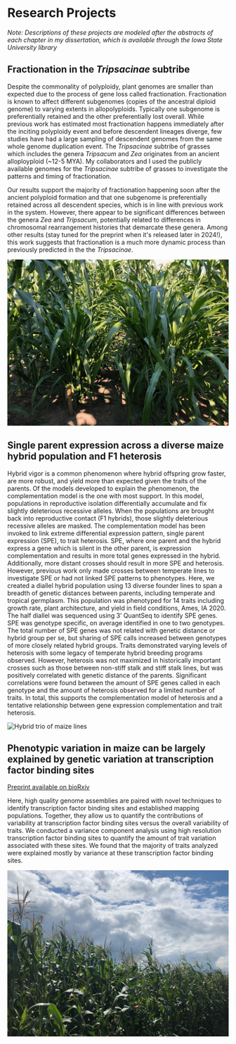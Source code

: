 # Research Projects

_Note: Descriptions of these projects are modeled after the abstracts of each chapter in my dissertation, which is available through the Iowa State University library_

## Fractionation in the _Tripsacinae_ subtribe

Despite the commonality of polyploidy, plant genomes are smaller than expected due to the process of gene loss called fractionation.
Fractionation is known to affect different subgenomes (copies of the ancestral diploid genome) to varying extents in allopolyploids. 
Typically one subgenome is preferentially retained and the other preferentially lost overall. 
While previous work has estimated most fractionation happens immediately after the inciting polyploidy event and before descendent lineages diverge, few studies have had a large sampling of descendent genomes from the same whole genome duplication event. 
The _Tripsacinae_ subtribe of grasses which includes the genera _Tripsacum_ and _Zea_ originates from an ancient alloployploid (~12-5 MYA).
My collaborators and I used the publicly available genomes for the _Tripsacinae_ subtribe of grasses to investigate the patterns and timing of fractionation. 

Our results support the majority of fractionation happening soon after the ancient polyploid formation and that one subgenome is preferentially retained across all descendent species, which is in line with previous work in the system. 
However, there appear to be significant differences between the genera _Zea_ and _Tripsacum_, potentially related to differences in chromosomal rearrangement histories that demarcate these genera. 
Among other results (stay tuned for the preprint when it's released later in 2024!), this work suggests that fractionation is a much more dynamic process than previously predicted in the the _Tripsacinae_.

![Teosintes grown in Iowa field conditions, summer of 2019](assets/Ames_2019_July24_teosintes.jpeg)

## Single parent expression across a diverse maize hybrid population and F1 heterosis

Hybrid vigor is a common phenomenon where hybrid offspring grow faster, are more robust, and yield more than expected given the traits of the parents. 
Of the models developed to explain the phenomenon, the complementation model is the one with most support.
In this model, populations in reproductive isolation differentially accumulate and fix slightly deleterious recessive alleles. 
When the populations are brought back into reproductive contact (F1 hybrids), those slightly deleterious recessive alleles are masked.
The complementation model has been invoked to link extreme differential expression pattern, single parent expression (SPE), to trait heterosis. 
SPE, where one parent and the hybrid express a gene which is silent in the other parent, is expression complementation and results in more total genes expressed in the hybrid. 
Additionally, more distant crosses should result in more SPE and heterosis. 
However, previous work only made crosses between temperate lines to investigate SPE or had not linked SPE patterns to phenotypes. 
Here, we created a diallel hybrid population using 13 diverse founder lines to span a breadth of genetic distances between parents, including temperate and tropical germplasm. 
This population was phenotyped for 14 traits including growth rate, plant architecture, and yield in field conditions, Ames, IA 2020. 
The half diallel was sequenced using 3’ QuantSeq to identify SPE genes. 
SPE was genotype specific, on average identified in one to two genotypes. 
The total number of SPE genes was not related with genetic distance or hybrid group per se, but sharing of SPE calls increased between genotypes of more closely related hybrid groups. 
Traits demonstrated varying levels of heterosis with some legacy of temperate hybrid breeding programs observed. 
However, heterosis was not maximized in historically important crosses such as those between non-stiff stalk and stiff stalk lines, but was positively correlated with genetic distance of the parents. 
Significant correlations were found between the amount of SPE genes called in each genotype and the amount of heterosis observed for a limited number of traits. 
In total, this supports the complementation model of heterosis and a tentative relationship between gene expression complementation and trait heterosis.

![Hybrid trio of maize lines](assets/Ames_2019_July11_CML333P39hybridtrio-1.jpeg)

## Phenotypic variation in maize can be largely explained by genetic variation at transcription factor binding sites
[Preprint available on bioRxiv](https://www.biorxiv.org/content/10.1101/2023.08.08.551183v1)

Here, high quality genome assemblies are paired with novel techniques to identify transcription factor binding sites and established mapping populations. 
Together, they allow us to quantify the contributions of variability at transcription factor binding sites versus the overall variability of traits. 
We conducted a variance component analysis using high resolution transcription factor binding sites to quantify the amount of trait variation associated with these sites. 
We found that the majority of traits analyzed were explained mostly by variance at these transcription factor binding sites.

![Row of corn against blue sky](assets/Ames_2019_Aug14_fieldoverviewbuffer.jpeg)
